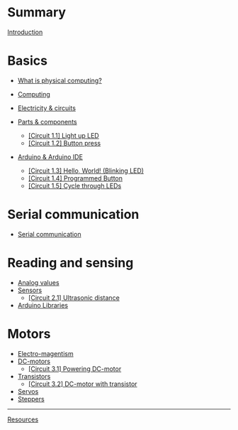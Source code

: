 # Summary

[Introduction](./README.md)

# Basics

- [What is physical computing?](basics/what-is-ps.md)

- [Computing](basics/computing.md)

- [Electricity & circuits](basics/electricity-circuits.md)

- [Parts & components](basics/parts-components.md)

    - [[Circuit 1.1] Light up LED](basics/circuit1.md)
    - [[Circuit 1.2] Button press](basics/circuit2.md)

- [Arduino & Arduino IDE](basics/arduino-ide.md)

    - [[Circuit 1.3] Hello, World! (Blinking LED)](basics/circuit-3.md)
    - [[Circuit 1.4] Programmed Button](basics/circuit-4.md)
    - [[Circuit 1.5] Cycle through LEDs](basics/circuit-5.md)

# Serial communication
- [Serial communication](serial.md)


# Reading and sensing

- [Analog values](sensors/analog.md)
- [Sensors](sensors/sensors.md)
  - [[Circuit 2.1] Ultrasonic distance](sensors/circuit-1.md)
- [Arduino Libraries](sensors/libs.md)

# Motors

- [Electro-magentism](motors/electromagnetism.md)
- [DC-motors](motors/motors.md)
  - [[Circuit 3.1] Powering DC-motor](motors/circuit-1.md)
- [Transistors](motors/transistors.md)
  - [[Circuit 3.2] DC-motor with transistor](motors/circuit-2.md)
- [Servos](motors/servo.md)
- [Steppers](motors/stepper.md)

-----------

[Resources](./resources.md)
